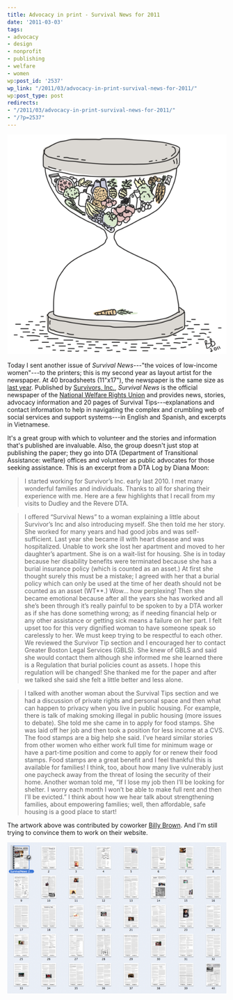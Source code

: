 ```yaml
---
title: Advocacy in print - Survival News for 2011
date: '2011-03-03'
tags:
- advocacy
- design
- nonprofit
- publishing
- welfare
- women
wp:post_id: '2537'
wp_link: "/2011/03/advocacy-in-print-survival-news-for-2011/"
wp:post_type: post
redirects:
- "/2011/03/advocacy-in-print-survival-news-for-2011/"
- "/?p=2537"
---
```


![](2011-03-03-Advocacy-in-print---Survival-News-for-2011/foodTimer-600x600.png "foodTimer")

Today I sent another issue of _Survival News_---"the voices of low-income women"---to the printers; this is my second year as layout artist for the newspaper. At 40 broadsheets (11"x17"), the newspaper is the same size as [last year](http://www.island94.org/2010/02/laying-out-latest-layout/). Published by [Survivors, Inc.](http://survivorsinc.org), _Survival News_ is the official newspaper of the [National Welfare Rights Union](http://www.nationalwru.org/) and provides news, stories, advocacy information and 20 pages of Survival Tips---explanations and contact information to help in navigating the complex and crumbling web of social services and support systems---in English and Spanish, and excerpts in Vietnamese.

It's a great group with which to volunteer and the stories and information that's published are invaluable. Also, the group doesn't just stop at publishing the paper; they go into DTA (Department of Transitional Assistance: welfare) offices and volunteer as public advocates for those seeking assistance. This is an excerpt from a DTA Log by Diana Moon:

> I started working for Survivor’s Inc. early last 2010. I met many wonderful families and individuals. Thanks to all for sharing their experience with me. Here are a few highlights that I recall from my visits to Dudley and the Revere DTA.

>

> I offered “Survival News” to a woman explaining a little about Survivor’s Inc and also introducing myself. She then told me her story. She worked for many years and had good jobs and was self-sufficient. Last year she became ill with heart disease and was hospitalized. Unable to work she lost her apartment and moved to her daughter’s apartment. She is on a wait-list for housing. She is in today because her disability benefits were terminated because she has a burial insurance policy (which is counted as an asset.) At first she thought surely this must be a mistake; I agreed with her that a burial policy which can only be used at the time of her death should not be counted as an asset (WT\*\*.) Wow... how perplexing! Then she became emotional because after all the years she has worked and all she’s been through it’s really painful to be spoken to by a DTA worker as if she has done something wrong; as if needing financial help or any other assistance or getting sick means a failure on her part. I felt upset too for this very dignified woman to have someone speak so carelessly to her. We must keep trying to be respectful to each other. We reviewed the Survivor Tip section and I encouraged her to contact Greater Boston Legal Services (GBLS). She knew of GBLS and said she would contact them although she informed me she learned there is a Regulation that burial policies count as assets. I hope this regulation will be changed! She thanked me for the paper and after we talked she said she felt a little better and less alone.

>

> I talked with another woman about the Survival Tips section and we had a discussion of private rights and personal space and then what can happen to privacy when you live in public housing. For example, there is talk of making smoking illegal in public housing (more issues to debate). She told me she came in to apply for food stamps. She was laid off her job and then took a position for less income at a CVS. The food stamps are a big help she said. I’ve heard similar stories from other women who either work full time for minimum wage or have a part-time position and come to apply for or renew their food stamps. Food stamps are a great benefit and I feel thankful this is available for families! I think, too, about how many live vulnerably just one paycheck away from the threat of losing the security of their home. Another woman told me, “If I lose my job then I’ll be looking for shelter. I worry each month I won’t be able to make full rent and then I’ll be evicted.” I think about how we hear talk about strengthening families, about empowering families; well, then affordable, safe housing is a good place to start!

The artwork above was contributed by coworker [Billy Brown](http://robobilly.com). And I'm still trying to convince them to work on their website.

![](2011-03-03-Advocacy-in-print---Survival-News-for-2011/survival-news-600x413.png "survival news")
